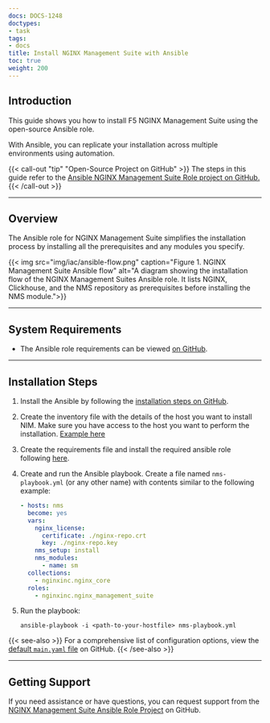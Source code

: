 ```yaml
---
docs: DOCS-1248
doctypes:
- task
tags:
- docs
title: Install NGINX Management Suite with Ansible
toc: true
weight: 200
---
```


## Introduction

This guide shows you how to install F5 NGINX Management Suite using the open-source Ansible role. 

With Ansible, you can replicate your installation across multiple environments using automation.

{{< call-out "tip" "Open-Source Project on GitHub" >}}
The steps in this guide refer to the <a href="https://github.com/nginxinc/ansible-role-nginx-management-suite" target="_blank">Ansible NGINX Management Suite Role project on GitHub.</a> <i class="fa-solid fa-arrow-up-right-from-square" style="color:#009639;"></i>
{{< /call-out >}}

---

## Overview

The Ansible role for NGINX Management Suite simplifies the installation process by installing all the prerequisites and any modules you specify.

{{< img src="img/iac/ansible-flow.png" caption="Figure 1. NGINX Management Suite Ansible flow" alt="A diagram showing the installation flow of the NGINX Management Suites Ansible role. It lists NGINX, Clickhouse, and the NMS repository as prerequisites before installing the NMS module.">}}

---

## System Requirements

- The Ansible role requirements can be viewed [on GitHub](https://github.com/nginxinc/ansible-role-nginx-management-suite#requirements).

---

## Installation Steps

1. Install the Ansible by following the [installation steps on GitHub](https://github.com/nginxinc/ansible-role-nginx-management-suite?tab=readme-ov-file#ansible).
2. Create the inventory file with the details of the host you want to install NIM. Make sure you have access to the host you want to perform the installation. [Example here](https://github.com/nginxinc/ansible-role-nginx-management-suite?tab=readme-ov-file#create-inventory-file)
3. Create the requirements file and install the required ansible role following [here](https://github.com/nginxinc/ansible-role-nginx-management-suite?tab=readme-ov-file#install-required-roles-and-collections). 

4. Create and run the Ansible playbook. Create a file named `nms-playbook.yml` (or any other name) with contents similar to the following example:

    ```yaml
    - hosts: nms
      become: yes
      vars:
        nginx_license:
          certificate: ./nginx-repo.crt
          key: ./nginx-repo.key
        nms_setup: install
        nms_modules:
          - name: sm
      collections:
        - nginxinc.nginx_core
      roles:
        - nginxinc.nginx_management_suite
    ```

5. Run the playbook:

    ```shell
    ansible-playbook -i <path-to-your-hostfile> nms-playbook.yml
    ```

{{< see-also >}} For a comprehensive list of configuration options, view the [default `main.yaml` file](https://github.com/nginxinc/ansible-role-nginx-management-suite/blob/main/defaults/main.yml) on GitHub. {{< /see-also >}}

---

## Getting Support

If you need assistance or have questions, you can request support from the [NGINX Management Suite Ansible Role Project](https://github.com/nginxinc/ansible-role-nginx-management-suite/blob/main/SUPPORT.md) on GitHub.
